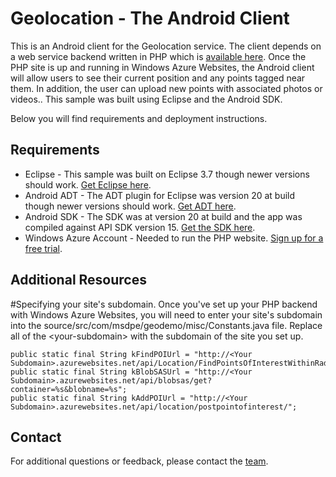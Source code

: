 # Geolocation - The Android Client
This is an Android client for the Geolocation service.  The client depends on a web service backend written in PHP which is [available here](https://github.com/WindowsAzure-Samples/Geolocation-PHP-Service).  Once the PHP site is up and running in Windows Azure Websites, the Android client will allow users to see their current position and any points tagged near them.  In addition, the user can upload new points with associated photos or videos..  This sample was built using Eclipse and the Android SDK.

Below you will find requirements and deployment instructions.

## Requirements
* Eclipse - This sample was built on Eclipse 3.7 though newer versions should work.  [Get Eclipse here](http://www.eclipse.org/downloads/).
* Android ADT - The ADT plugin for Eclipse was version 20 at build though newer versions should work.  [Get ADT here](http://developer.android.com/sdk/installing/installing-adt.html).
* Android SDK - The SDK was at version 20 at build and the app was compiled against API SDK version 15.  [Get the SDK here](http://developer.android.com/sdk/index.html).
* Windows Azure Account - Needed to run the PHP website.  [Sign up for a free trial](https://www.windowsazure.com/en-us/pricing/free-trial/).

## Additional Resources

#Specifying your site's subdomain.
Once you've set up your PHP backend with Windows Azure Websites, you will need to enter your site's subdomain into the source/src/com/msdpe/geodemo/misc/Constants.java file.  Replace all of the \<your-subdomain\> with the subdomain of the site you set up.

	public static final String kFindPOIUrl = "http://<Your Subdomain>.azurewebsites.net/api/Location/FindPointsOfInterestWithinRadius";
	public static final String kBlobSASUrl = "http://<Your Subdomain>.azurewebsites.net/api/blobsas/get?container=%s&blobname=%s";
	public static final String kAddPOIUrl = "http://<Your Subdomain>.azurewebsites.net/api/location/postpointofinterest/";

## Contact

For additional questions or feedback, please contact the [team](mailto:chrisner@microsoft.com).

